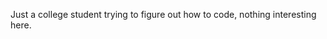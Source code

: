 Just a college student trying to figure out how to code, nothing interesting here.

<!---
medina16/medina16 is a ✨ special ✨ repository because its `README.md` (this file) appears on your GitHub profile.
You can click the Preview link to take a look at your changes.
--->
